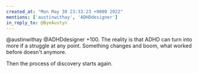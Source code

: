 ```yaml
---
created_at: "Mon May 30 23:33:23 +0000 2022"
mentions: ['austinwithay', 'ADHDdesigner']
in_reply_to: @ByeAustyn
---
```


@austinwithay @ADHDdesigner +100. The reality is that ADHD can turn into more if a struggle at any point. Something changes and boom, what worked before doesn't anymore.

Then the process of discovery starts again.